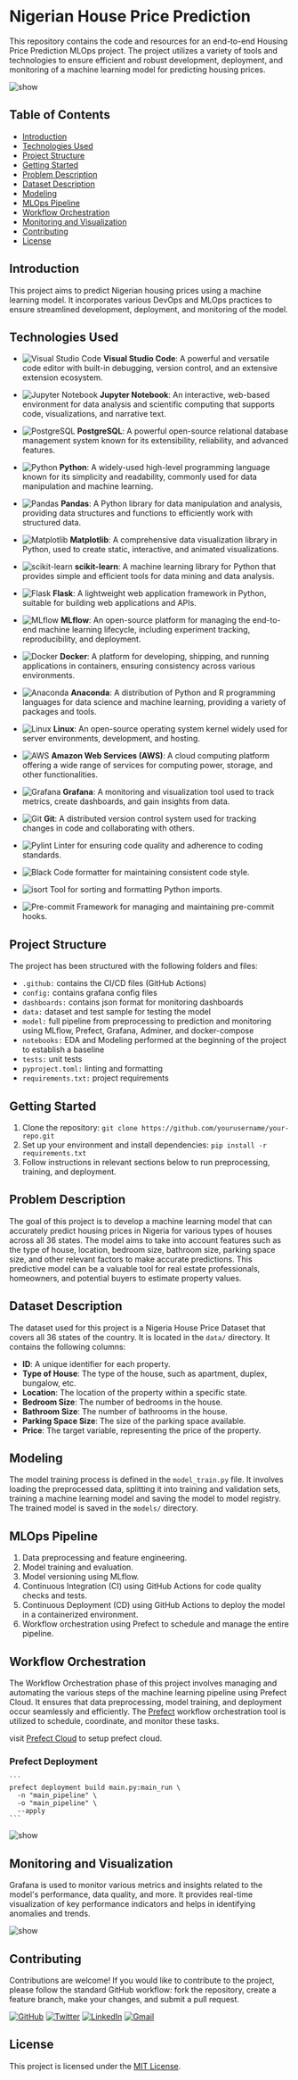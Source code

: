 # Nigerian House Price Prediction
This repository contains the code and resources for an end-to-end Housing Price Prediction MLOps project. The project utilizes a variety of tools and technologies to ensure efficient and robust development, deployment, and monitoring of a machine learning model for predicting housing prices.

![show](images/House_prices.jpg)

## Table of Contents

- [Introduction](#introduction)
- [Technologies Used](#technologies-used)
- [Project Structure](#project-structure)
- [Getting Started](#getting-started)
- [Problem Description](#problem-description)
- [Dataset Description](#dataset-description)
- [Modeling](#modeling)
- [MLOps Pipeline](#mlops-pipeline)
- [Workflow Orchestration](#workflow-orchestration)
- [Monitoring and Visualization](#monitoring-and-visualization)
- [Contributing](#contributing)
- [License](#license)

## Introduction

This project aims to predict Nigerian housing prices using a machine learning model. It incorporates various DevOps and MLOps practices to ensure streamlined development, deployment, and monitoring of the model.


## Technologies Used

- ![Visual Studio Code](https://img.shields.io/badge/Visual%20Studio%20Code-0078d7.svg?style=for-the-badge&logo=visual-studio-code&logoColor=white) **Visual Studio Code**: A powerful and versatile code editor with built-in debugging, version control, and an extensive extension ecosystem.

- ![Jupyter Notebook](https://img.shields.io/badge/jupyter-%23FA0F00.svg?style=for-the-badge&logo=jupyter&logoColor=white) **Jupyter Notebook**: An interactive, web-based environment for data analysis and scientific computing that supports code, visualizations, and narrative text.

- ![PostgreSQL](https://img.shields.io/badge/PostgreSQL-316192?style=for-the-badge&logo=postgresql&logoColor=white) **PostgreSQL**: A powerful open-source relational database management system known for its extensibility, reliability, and advanced features.

- ![Python](https://img.shields.io/badge/python-3670A0?style=for-the-badge&logo=python&logoColor=ffdd54) **Python**: A widely-used high-level programming language known for its simplicity and readability, commonly used for data manipulation and machine learning.

- ![Pandas](https://img.shields.io/badge/pandas-%23150458.svg?style=for-the-badge&logo=pandas&logoColor=white) **Pandas**: A Python library for data manipulation and analysis, providing data structures and functions to efficiently work with structured data.

- ![Matplotlib](https://img.shields.io/badge/Matplotlib-%23d9ead3.svg?style=for-the-badge&logo=Matplotlib&logoColor=black) **Matplotlib**: A comprehensive data visualization library in Python, used to create static, interactive, and animated visualizations.

- ![scikit-learn](https://img.shields.io/badge/scikit--learn-%23F7931E.svg?style=for-the-badge&logo=scikit-learn&logoColor=white) **scikit-learn**: A machine learning library for Python that provides simple and efficient tools for data mining and data analysis.

- ![Flask](https://img.shields.io/badge/flask-%23000.svg?style=for-the-badge&logo=flask&logoColor=white) **Flask**: A lightweight web application framework in Python, suitable for building web applications and APIs.

- ![MLflow](https://img.shields.io/badge/MLflow-0194E2.svg?style=for-the-badge&logo=MLflow&logoColor=white) **MLflow**: An open-source platform for managing the end-to-end machine learning lifecycle, including experiment tracking, reproducibility, and deployment.

- ![Docker](https://img.shields.io/badge/docker-%230db7ed.svg?style=for-the-badge&logo=docker&logoColor=white) **Docker**: A platform for developing, shipping, and running applications in containers, ensuring consistency across various environments.

- ![Anaconda](https://img.shields.io/badge/Anaconda-%2344A833.svg?style=for-the-badge&logo=anaconda&logoColor=white) **Anaconda**: A distribution of Python and R programming languages for data science and machine learning, providing a variety of packages and tools.

- ![Linux](https://img.shields.io/badge/Linux-FCC624?style=for-the-badge&logo=linux&logoColor=white) **Linux**: An open-source operating system kernel widely used for server environments, development, and hosting.

- ![AWS](https://img.shields.io/badge/AWS-%23FF9900.svg?style=for-the-badge&logo=amazon-aws&logoColor=white) **Amazon Web Services (AWS)**: A cloud computing platform offering a wide range of services for computing power, storage, and other functionalities.

- ![Grafana](https://img.shields.io/badge/grafana-%23F46800.svg?style=for-the-badge&logo=grafana&logoColor=white) **Grafana**: A monitoring and visualization tool used to track metrics, create dashboards, and gain insights from data.

- ![Git](https://img.shields.io/badge/git-%23F05033.svg?style=for-the-badge&logo=git&logoColor=white) **Git**: A distributed version control system used for tracking changes in code and collaborating with others.

- ![Pylint](https://img.shields.io/badge/pylint-%230A7ACA.svg?style=for-the-badge&logo=pylint&logoColor=white) Linter for ensuring code quality and adherence to coding standards.
- ![Black](https://img.shields.io/badge/black-%23000000.svg?style=for-the-badge&logo=black&logoColor=white) Code formatter for maintaining consistent code style.
- ![isort](https://img.shields.io/badge/isort-%EF9030.svg?style=for-the-badge&logo=isort&logoColor=white) Tool for sorting and formatting Python imports.
- ![Pre-commit](https://img.shields.io/badge/pre--commit-%23FAB040.svg?style=for-the-badge&logo=pre-commit&logoColor=white) Framework for managing and maintaining pre-commit hooks.


## Project Structure

The project has been structured with the following folders and files:

- `.github:` contains the CI/CD files (GitHub Actions)
- `config:` contains grafana config files
- `dashboards:` contains json format for monitoring dashboards
- `data:` dataset and test sample for testing the model
- `model:` full pipeline from preprocessing to prediction and monitoring using MLflow, Prefect, Grafana, Adminer, and docker-compose
- `notebooks:` EDA and Modeling performed at the beginning of the project to establish a baseline
- `tests:` unit tests
- `pyproject.toml:` linting and formatting
- `requirements.txt:` project requirements


## Getting Started

1. Clone the repository: `git clone https://github.com/yourusername/your-repo.git`
2. Set up your environment and install dependencies: `pip install -r requirements.txt`
3. Follow instructions in relevant sections below to run preprocessing, training, and deployment.

## Problem Description

The goal of this project is to develop a machine learning model that can accurately predict housing prices in Nigeria for various types of houses across all 36 states. The model aims to take into account features such as the type of house, location, bedroom size, bathroom size, parking space size, and other relevant factors to make accurate predictions. This predictive model can be a valuable tool for real estate professionals, homeowners, and potential buyers to estimate property values.

## Dataset Description

The dataset used for this project is a Nigeria House Price Dataset that covers all 36 states of the country. It is located in the `data/` directory. It contains the following columns:

- **ID**: A unique identifier for each property.
- **Type of House**: The type of the house, such as apartment, duplex, bungalow, etc.
- **Location**: The location of the property within a specific state.
- **Bedroom Size**: The number of bedrooms in the house.
- **Bathroom Size**: The number of bathrooms in the house.
- **Parking Space Size**: The size of the parking space available.
- **Price**: The target variable, representing the price of the property.

## Modeling

The model training process is defined in the `model_train.py` file. It involves loading the preprocessed data, splitting it into training and validation sets, training a machine learning model and saving the model to model registry. The trained model is saved in the `models/` directory.

## MLOps Pipeline

1. Data preprocessing and feature engineering.
2. Model training and evaluation.
3. Model versioning using MLflow.
4. Continuous Integration (CI) using GitHub Actions for code quality checks and tests.
5. Continuous Deployment (CD) using GitHub Actions to deploy the model in a containerized environment.
6. Workflow orchestration using Prefect to schedule and manage the entire pipeline.

## Workflow Orchestration

The Workflow Orchestration phase of this project involves managing and automating the various steps of the machine learning pipeline using Prefect Cloud. It ensures that data preprocessing, model training, and deployment occur seamlessly and efficiently. The [Prefect](https://www.prefect.io/) workflow orchestration tool is utilized to schedule, coordinate, and monitor these tasks.

visit [Prefect Cloud]("https://www.youtube.com/watch?v=y89Ww85EUdo&list=PL3MmuxUbc_hIUISrluw_A7wDSmfOhErJK") to setup prefect cloud.

### Prefect Deployment

    ```
    prefect deployment build main.py:main_run \
      -n "main_pipeline" \
      -o "main_pipeline" \
      --apply
    ```

![show](images/deployment.jpg)


## Monitoring and Visualization

Grafana is used to monitor various metrics and insights related to the model's performance, data quality, and more. It provides real-time visualization of key performance indicators and helps in identifying anomalies and trends.

![show](images/monitoring.jpg)

## Contributing

Contributions are welcome! If you would like to contribute to the project, please follow the standard GitHub workflow: fork the repository, create a feature branch, make your changes, and submit a pull request.

[![GitHub](https://img.shields.io/badge/github-%23121011.svg?style=for-the-badge&logo=github&logoColor=white)](https://github.com/gbotemiB)
[![Twitter](https://img.shields.io/badge/Twitter-%231DA1F2.svg?style=for-the-badge&logo=Twitter&logoColor=white)](https://twitter.com/_oluwagbotty)
[![LinkedIn](https://img.shields.io/badge/linkedin-%230077B5.svg?style=for-the-badge&logo=linkedin&logoColor=white)](https://www.linkedin.com/in/emmanuel-bolarinwa/)
[![Gmail](https://img.shields.io/badge/Gmail-D14836?style=for-the-badge&logo=gmail&logoColor=white)](mailto:gbotemibolarinwa@gmail.com)


## License

This project is licensed under the [MIT License](LICENSE).
